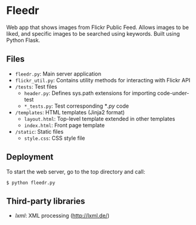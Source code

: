 # Fleedr
Web app that shows images from Flickr Public Feed.
Allows images to be liked, and specific images to be searched using keywords.
Built using Python Flask.

## Files

- `fleedr.py`: Main server application
- `flickr_util.py`: Contains utility methods for interacting with Flickr API
- `/tests`: Test files
    - `header.py`: Defines sys.path extensions for importing code-under-test
    - `*_tests.py`: Test corresponding **.py* code 
- `/templates`: HTML templates (Jinja2 format)
    - `layout.html`: Top-level template extended in other templates
    - `index.html`: Front page template
- `/static`: Static files
    - `style.css`: CSS style file

## Deployment

To start the web server, go to the top directory and call:
```
$ python fleedr.py
```

## Third-party libraries

- *lxml*: XML processing (http://lxml.de/)
